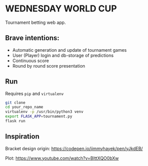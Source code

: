 # WEDNESDAY WORLD CUP

Tournament betting web app.

## Brave intentions:

 - Automatic generation and update of tournament games
 - User (Player) login and db-storage of predictions
 - Continuous score
 - Round by round score presentation

## Run
Requires `pip` and `virtualenv`

```bash
git clone
cd your_repo_name
virtualenv -p /usr/bin/python3 venv
export FLASK_APP=tournament.py
flask run
```

## Inspiration

Bracket design origin:
https://codepen.io/jimmyhayek/pen/yJkdEB/

Plot:
https://www.youtube.com/watch?v=BIttXQO0bXw
